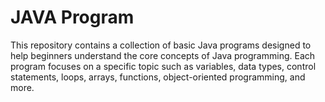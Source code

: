 # JAVA Program
This repository contains a collection of basic Java programs designed to help beginners understand the core concepts of Java programming. Each program focuses on a specific topic such as variables, data types, control statements, loops, arrays, functions, object-oriented programming, and more. 
